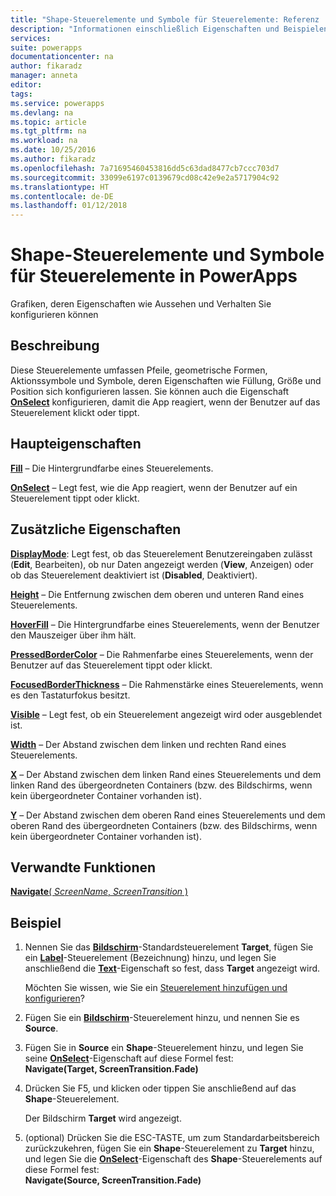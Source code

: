 ```yaml
---
title: "Shape-Steuerelemente und Symbole für Steuerelemente: Referenz | Microsoft-Dokumentation"
description: "Informationen einschließlich Eigenschaften und Beispielen für Shape-Steuerelemente und Symbole für Steuerelemente"
services: 
suite: powerapps
documentationcenter: na
author: fikaradz
manager: anneta
editor: 
tags: 
ms.service: powerapps
ms.devlang: na
ms.topic: article
ms.tgt_pltfrm: na
ms.workload: na
ms.date: 10/25/2016
ms.author: fikaradz
ms.openlocfilehash: 7a71695460453816dd5c63dad8477cb7ccc703d7
ms.sourcegitcommit: 33099e6197c0139679cd08c42e9e2a5717904c92
ms.translationtype: HT
ms.contentlocale: de-DE
ms.lasthandoff: 01/12/2018
---
```

# <a name="shape-controls-and-icon-controls-in-powerapps"></a>Shape-Steuerelemente und Symbole für Steuerelemente in PowerApps
Grafiken, deren Eigenschaften wie Aussehen und Verhalten Sie konfigurieren können

## <a name="description"></a>Beschreibung
Diese Steuerelemente umfassen Pfeile, geometrische Formen, Aktionssymbole und Symbole, deren Eigenschaften wie Füllung, Größe und Position sich konfigurieren lassen. Sie können auch die Eigenschaft **[OnSelect](properties-core.md)** konfigurieren, damit die App reagiert, wenn der Benutzer auf das Steuerelement klickt oder tippt.

## <a name="key-properties"></a>Haupteigenschaften
**[Fill](properties-color-border.md)** – Die Hintergrundfarbe eines Steuerelements.

**[OnSelect](properties-core.md)** – Legt fest, wie die App reagiert, wenn der Benutzer auf ein Steuerelement tippt oder klickt.

## <a name="additional-properties"></a>Zusätzliche Eigenschaften
**[DisplayMode](properties-core.md)**: Legt fest, ob das Steuerelement Benutzereingaben zulässt (**Edit**, Bearbeiten), ob nur Daten angezeigt werden (**View**, Anzeigen) oder ob das Steuerelement deaktiviert ist (**Disabled**, Deaktiviert).

**[Height](properties-size-location.md)** – Die Entfernung zwischen dem oberen und unteren Rand eines Steuerelements.

**[HoverFill](properties-color-border.md)** – Die Hintergrundfarbe eines Steuerelements, wenn der Benutzer den Mauszeiger über ihm hält.

**[PressedBorderColor](properties-color-border.md)** – Die Rahmenfarbe eines Steuerelements, wenn der Benutzer auf das Steuerelement tippt oder klickt.

**[FocusedBorderThickness](properties-color-border.md)** – Die Rahmenstärke eines Steuerelements, wenn es den Tastaturfokus besitzt.

**[Visible](properties-core.md)** – Legt fest, ob ein Steuerelement angezeigt wird oder ausgeblendet ist.

**[Width](properties-size-location.md)** – Der Abstand zwischen dem linken und rechten Rand eines Steuerelements.

**[X](properties-size-location.md)** – Der Abstand zwischen dem linken Rand eines Steuerelements und dem linken Rand des übergeordneten Containers (bzw. des Bildschirms, wenn kein übergeordneter Container vorhanden ist).

**[Y](properties-size-location.md)** – Der Abstand zwischen dem oberen Rand eines Steuerelements und dem oberen Rand des übergeordneten Containers (bzw. des Bildschirms, wenn kein übergeordneter Container vorhanden ist).

## <a name="related-functions"></a>Verwandte Funktionen
[**Navigate**( *ScreenName*, *ScreenTransition* )](../functions/function-navigate.md)

## <a name="example"></a>Beispiel
1. Nennen Sie das **[Bildschirm](control-screen.md)**-Standardsteuerelement **Target**, fügen Sie ein **[Label](control-text-box.md)**-Steuerelement (Bezeichnung) hinzu, und legen Sie anschließend die  **[Text](properties-core.md)**-Eigenschaft so fest, dass **Target** angezeigt wird.
   
    Möchten Sie wissen, wie Sie ein [Steuerelement hinzufügen und konfigurieren](../add-configure-controls.md)?
2. Fügen Sie ein **[Bildschirm](control-screen.md)**-Steuerelement hinzu, und nennen Sie es **Source**.
3. Fügen Sie in **Source** ein **Shape**-Steuerelement hinzu, und legen Sie seine **[OnSelect](properties-core.md)**-Eigenschaft auf diese Formel fest:
   <br>**Navigate(Target, ScreenTransition.Fade)**
4. Drücken Sie F5, und klicken oder tippen Sie anschließend auf das **Shape**-Steuerelement.
   
    Der Bildschirm **Target** wird angezeigt.
5. (optional) Drücken Sie die ESC-TASTE, um zum Standardarbeitsbereich zurückzukehren, fügen Sie ein **Shape**-Steuerelement zu **Target** hinzu, und legen Sie die **[OnSelect](properties-core.md)**-Eigenschaft des **Shape**-Steuerelements auf diese Formel fest:
   <br>**Navigate(Source, ScreenTransition.Fade)**

